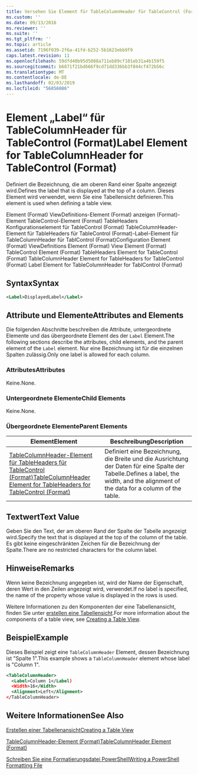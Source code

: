 ```yaml
---
title: Versehen Sie Element für TableColumnHeader für TableControl (Format) | Microsoft-Dokumentation
ms.custom: ''
ms.date: 09/13/2016
ms.reviewer: ''
ms.suite: ''
ms.tgt_pltfrm: ''
ms.topic: article
ms.assetid: 7196f039-2f6a-41fd-b252-5b1623ebb9f9
caps.latest.revision: 11
ms.openlocfilehash: 59dfd40b95d5088a711eb89cf101eb31a4b159f5
ms.sourcegitcommit: b6871f21bd666f9cd71dd336bb3f844cf472b56c
ms.translationtype: MT
ms.contentlocale: de-DE
ms.lasthandoff: 02/03/2019
ms.locfileid: "56856086"
---
```

# <a name="label-element-for-tablecolumnheader-for-tablecontrol-format"></a><span data-ttu-id="351e0-102">Element „Label“ für TableColumnHeader für TableControl (Format)</span><span class="sxs-lookup"><span data-stu-id="351e0-102">Label Element for TableColumnHeader for TableControl (Format)</span></span>

<span data-ttu-id="351e0-103">Definiert die Bezeichnung, die am oberen Rand einer Spalte angezeigt wird.</span><span class="sxs-lookup"><span data-stu-id="351e0-103">Defines the label that is displayed at the top of a column.</span></span> <span data-ttu-id="351e0-104">Dieses Element wird verwendet, wenn Sie eine Tabellensicht definieren.</span><span class="sxs-lookup"><span data-stu-id="351e0-104">This element is used when defining a table view.</span></span>

<span data-ttu-id="351e0-105">Element (Format) ViewDefinitions-Element (Format) anzeigen (Format)-Element TableControl-Element (Format) TableHeaders Konfigurationselement für TableControl (Format) TableColumnHeader-Element für TableHeaders für TableControl (Format)-Label-Element für TableColumnHeader für TablControl (Format)</span><span class="sxs-lookup"><span data-stu-id="351e0-105">Configuration Element (Format) ViewDefinitions Element (Format) View Element (Format) TableControl Element (Format) TableHeaders Element for TableControl (Format) TableColumnHeader Element for TableHeaders for TableControl (Format) Label Element  for TableColumnHeader for TablControl (Format)</span></span>

## <a name="syntax"></a><span data-ttu-id="351e0-106">Syntax</span><span class="sxs-lookup"><span data-stu-id="351e0-106">Syntax</span></span>

```xml
<Label>DisplayedLabel</Label>

```

## <a name="attributes-and-elements"></a><span data-ttu-id="351e0-107">Attribute und Elemente</span><span class="sxs-lookup"><span data-stu-id="351e0-107">Attributes and Elements</span></span>

<span data-ttu-id="351e0-108">Die folgenden Abschnitte beschreiben die Attribute, untergeordnete Elemente und das übergeordnete Element des der `Label` Element.</span><span class="sxs-lookup"><span data-stu-id="351e0-108">The following sections describe the attributes, child elements, and the parent element of the `Label` element.</span></span> <span data-ttu-id="351e0-109">Nur eine Bezeichnung ist für die einzelnen Spalten zulässig.</span><span class="sxs-lookup"><span data-stu-id="351e0-109">Only one label is allowed for each column.</span></span>

### <a name="attributes"></a><span data-ttu-id="351e0-110">Attributes</span><span class="sxs-lookup"><span data-stu-id="351e0-110">Attributes</span></span>

<span data-ttu-id="351e0-111">Keine.</span><span class="sxs-lookup"><span data-stu-id="351e0-111">None.</span></span>

### <a name="child-elements"></a><span data-ttu-id="351e0-112">Untergeordnete Elemente</span><span class="sxs-lookup"><span data-stu-id="351e0-112">Child Elements</span></span>

<span data-ttu-id="351e0-113">Keine.</span><span class="sxs-lookup"><span data-stu-id="351e0-113">None.</span></span>

### <a name="parent-elements"></a><span data-ttu-id="351e0-114">Übergeordnete Elemente</span><span class="sxs-lookup"><span data-stu-id="351e0-114">Parent Elements</span></span>

|<span data-ttu-id="351e0-115">Element</span><span class="sxs-lookup"><span data-stu-id="351e0-115">Element</span></span>|<span data-ttu-id="351e0-116">Beschreibung</span><span class="sxs-lookup"><span data-stu-id="351e0-116">Description</span></span>|
|-------------|-----------------|
|[<span data-ttu-id="351e0-117">TableColumnHeader-Element für TableHeaders für TableControl (Format)</span><span class="sxs-lookup"><span data-stu-id="351e0-117">TableColumnHeader Element for TableHeaders for TableControl  (Format)</span></span>](./tablecolumnheader-element-format.md)|<span data-ttu-id="351e0-118">Definiert eine Bezeichnung, die Breite und die Ausrichtung der Daten für eine Spalte der Tabelle.</span><span class="sxs-lookup"><span data-stu-id="351e0-118">Defines a label, the width, and the alignment of the data for a column of the table.</span></span>|

## <a name="text-value"></a><span data-ttu-id="351e0-119">Textwert</span><span class="sxs-lookup"><span data-stu-id="351e0-119">Text Value</span></span>

<span data-ttu-id="351e0-120">Geben Sie den Text, der am oberen Rand der Spalte der Tabelle angezeigt wird.</span><span class="sxs-lookup"><span data-stu-id="351e0-120">Specify the text that is displayed at the top of the column of the table.</span></span> <span data-ttu-id="351e0-121">Es gibt keine eingeschränkten Zeichen für die Bezeichnung der Spalte.</span><span class="sxs-lookup"><span data-stu-id="351e0-121">There are no restricted characters for the column label.</span></span>

## <a name="remarks"></a><span data-ttu-id="351e0-122">Hinweise</span><span class="sxs-lookup"><span data-stu-id="351e0-122">Remarks</span></span>

<span data-ttu-id="351e0-123">Wenn keine Bezeichnung angegeben ist, wird der Name der Eigenschaft, deren Wert in den Zeilen angezeigt wird, verwendet.</span><span class="sxs-lookup"><span data-stu-id="351e0-123">If no label is specified, the name of the property whose value is displayed in the rows is used.</span></span>

<span data-ttu-id="351e0-124">Weitere Informationen zu den Komponenten der eine Tabellenansicht, finden Sie unter [erstellen eine Tabellensicht](./creating-a-table-view.md).</span><span class="sxs-lookup"><span data-stu-id="351e0-124">For more information about the components of a table view, see [Creating a Table View](./creating-a-table-view.md).</span></span>

## <a name="example"></a><span data-ttu-id="351e0-125">Beispiel</span><span class="sxs-lookup"><span data-stu-id="351e0-125">Example</span></span>

<span data-ttu-id="351e0-126">Dieses Beispiel zeigt eine `TableColumnHeader` Element, dessen Bezeichnung ist "Spalte 1".</span><span class="sxs-lookup"><span data-stu-id="351e0-126">This example shows a `TableColumnHeader` element whose label is "Column 1".</span></span>

```xml
<TableColumnHeader>
  <Label>Column 1</Label)
  <Width>16</Width>
  <Alignment>Left</Alignment>
</TableColumnHeader>
```

## <a name="see-also"></a><span data-ttu-id="351e0-127">Weitere Informationen</span><span class="sxs-lookup"><span data-stu-id="351e0-127">See Also</span></span>

[<span data-ttu-id="351e0-128">Erstellen einer Tabellenansicht</span><span class="sxs-lookup"><span data-stu-id="351e0-128">Creating a Table View</span></span>](./creating-a-table-view.md)

[<span data-ttu-id="351e0-129">TableColumnHeader-Element (Format)</span><span class="sxs-lookup"><span data-stu-id="351e0-129">TableColumnHeader Element (Format)</span></span>](./tablecolumnheader-element-format.md)

[<span data-ttu-id="351e0-130">Schreiben Sie eine Formatierungsdatei PowerShell</span><span class="sxs-lookup"><span data-stu-id="351e0-130">Writing a PowerShell Formatting File</span></span>](./writing-a-powershell-formatting-file.md)
